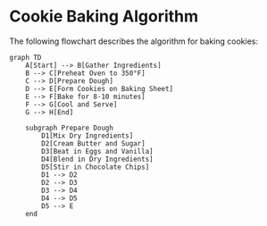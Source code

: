 # Cookie Baking Algorithm

The following flowchart describes the algorithm for baking cookies:

```mermaid
graph TD
    A[Start] --> B[Gather Ingredients]
    B --> C[Preheat Oven to 350°F]
    C --> D[Prepare Dough]
    D --> E[Form Cookies on Baking Sheet]
    E --> F[Bake for 8-10 minutes]
    F --> G[Cool and Serve]
    G --> H[End]

    subgraph Prepare Dough
        D1[Mix Dry Ingredients]
        D2[Cream Butter and Sugar]
        D3[Beat in Eggs and Vanilla]
        D4[Blend in Dry Ingredients]
        D5[Stir in Chocolate Chips]
        D1 --> D2
        D2 --> D3
        D3 --> D4
        D4 --> D5
        D5 --> E
    end